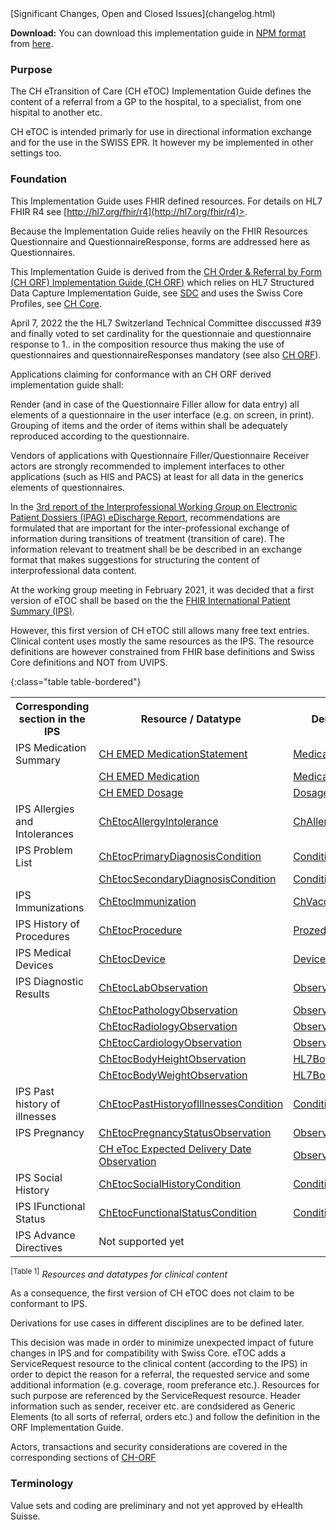 <div markdown="1" class="stu-note">
[Significant Changes, Open and Closed Issues](changelog.html)
</div>

**Download:**
You can download this implementation guide in [NPM format](https://confluence.hl7.org/display/FHIR/NPM+Package+Specification) from [here](package.tgz).


### Purpose
The CH eTransition of Care (CH eTOC) Implementation Guide defines the content of a referral from a GP to the hospital, to a specialist, from one hispital to another etc.

CH eTOC is intended primarly for use in directional information exchange and for the use in the SWISS EPR. It however my be implemented in other settings too.


### Foundation    
This Implementation Guide uses FHIR defined resources. For details on HL7 FHIR R4 see [http://hl7.org/fhir/r4](http://hl7.org/fhir/r4)>.

Because the Implementation Guide relies heavily on the FHIR Resources Questionnaire and QuestionnaireResponse, forms are addressed here as Questionnaires.
  
This Implementation Guide is derived from the [CH Order & Referral by Form (CH ORF) Implementation Guide (CH ORF)](http://build.fhir.org/ig/hl7ch/ch-orf/index.html) which relies on HL7 Structured Data Capture Implementation Guide, see [SDC](http://build.fhir.org/ig/HL7/sdc/) and uses the Swiss Core Profiles, see [CH Core](http://build.fhir.org/ig/hl7ch/ch-core/index.html).

April 7, 2022 the the HL7 Switzerland Technical Committee disccussed #39 and finally voted to set cardinality for the questionnaie and questionnaire response to 1.. in the composition resource thus making the use of questionnaires and questionnaireResponses mandatory (see also [CH ORF](http://build.fhir.org/ig/hl7ch/ch-orf/index.html)).

Applications claiming for conformance with an CH ORF derived implementation guide shall:
  
Render (and in case of the Questionnaire Filler allow for data entry) all elements of a questionnaire in the user interface (e.g. on screen, in print). 
Grouping of items and the order of items within shall be adequately reproduced according to the questionnaire.

Vendors of applications with Questionnaire Filler/Questionnaire Receiver actors are strongly recommended to implement interfaces to other applications (such as HIS and PACS) at least for all data in the generics elements of questionnaires.

In the [3rd report of the Interprofessional Working Group on Electronic Patient Dossiers (IPAG) eDischarge Report](https://www.e-health-suisse.ch/fileadmin/user_upload/Dokumente/2018/D/181206_eTOC-eUeberweisungsbericht-IPAG_d.pdf), recommendations are formulated that are important for the inter-professional exchange of information during transitions of treatment (transition of care). The information relevant to treatment shall be be described in an exchange format that makes suggestions for structuring the content of interprofessional data content.  

At the working group meeting in February 2021, it was decided that a first version of eTOC shall be based on the the [FHIR International Patient Summary (IPS)](http://hl7.org/fhir/uv/ips/).

However, this first version of CH eTOC still allows many free text entries. 
Clinical content uses mostly the same resources as the IPS. The resource definitions are however constrained from FHIR base definitions and Swiss Core definitions and NOT from UVIPS.
    

{:class="table table-bordered"}
<table>
    <tbody>
        <tr>
            <th>Corresponding section in the IPS</th>
            <th>Resource / Datatype</th>
            <th>Derived from</th>
        </tr>
        <tr>
            <td>IPS Medication Summary</td>
            <td><a href="http://fhir.ch/ig/ch-emed/StructureDefinition/ch-emed-medicationstatement">CH EMED MedicationStatement</a></td>
            <td><a href="http://hl7.org/fhir/R4/medicationstatement.html">MedicationStatement</a></td>
        </tr>
        <tr>
            <td></td>
            <td><a href="http://fhir.ch/ig/ch-emed/StructureDefinition/ch-emed-medication">CH EMED Medication</a></td>
            <td><a href="http://hl7.org/fhir/R4/medication.html">Medication</a></td>
        </tr>
        <tr>
            <td></td>
            <td><a href="http://fhir.ch/ig/ch-emed/StructureDefinition/ch-emed-dosage">CH EMED Dosage</a></td>
            <td><a href="http://hl7.org/fhir/R4/datatypes.html#Dosage">Dosage</a></td>
        </tr>
        <tr>
            <td>IPS Allergies and Intolerances</td>
            <td><a href="http://fhir.ch/ig/ch-etoc/StructureDefinition/ch-etoc-allergyintolerance">ChEtocAllergyIntolerance</a></td>
            <td><a href="http://fhir.ch/ig/ch-allergyintolerance/StructureDefinition/ch-allergyintolerance">ChAllergyIntolerance</a></td>
        </tr>
        <tr>
            <td>IPS Problem List</td>
            <td><a href="http://fhir.ch/ig/ch-etoc/StructureDefinition/ch-etoc-primary-diagnosis">ChEtocPrimaryDiagnosisCondition</a></td>
            <td><a href="http://hl7.org/fhir/R4/condition.html">Condition</a></td>
        </tr>
        <tr>
            <td></td>
            <td><a href="http://fhir.ch/ig/ch-etoc/StructureDefinition/ch-etoc-secondary-diagnosis">ChEtocSecondaryDiagnosisCondition</a></td>
            <td><a href="http://hl7.org/fhir/R4/condition.html">Condition</a></td>
        </tr>
        <tr>
            <td>IPS Immunizations</td>
            <td><a href="http://fhir.ch/ig/ch-etoc/StructureDefinition/ch-etoc-immunization">ChEtocImmunization</a></td>
            <td><a href="http://fhir.ch/ig/ch-vacd/StructureDefinition/ch-vacd-immunization">ChVacdImmunization</a></td>
            <td></td>
        </tr>
        <tr>
            <td>IPS History of Procedures</td>
            <td><a href="http://fhir.ch/ig/ch-etoc/StructureDefinition/ch-etoc-procedure">ChEtocProcedure</a></td>
            <td><a href="http://hl7.org/fhir/R4/prozedure.html">Prozedure</a></td>
        </tr>
        <tr>
            <td>IPS Medical Devices</td>
            <td><a href="http://fhir.ch/ig/ch-etoc/StructureDefinition/ch-etoc-device">ChEtocDevice</a></td>
            <td><a href="http://hl7.org/fhir/R4/device.html">Device</a></td>
        </tr>
        <tr>
            <td>IPS Diagnostic Results</td>
            <td><a href="http://fhir.ch/ig/ch-etoc/StructureDefinition/ch-etoc-lab-observation">ChEtocLabObservation</a></td>
            <td><a href="http://hl7.org/fhir/R4/observation.html">Observation</a></td>
        </tr>
        <tr>
            <td></td>
            <td><a href="http://fhir.ch/ig/ch-etoc/StructureDefinition/ch-etoc-pahtology-observation">ChEtocPathologyObservation</a></td>
            <td><a href="http://hl7.org/fhir/R4/observation.html">Observation</a></td>
        </tr>
        <tr>
            <td></td>
            <td><a href="http://fhir.ch/ig/ch-etoc/StructureDefinition/ch-etoc-radiolology-observation">ChEtocRadiologyObservation</a></td>
            <td><a href="http://hl7.org/fhir/R4/observation.html">Observation</a></td>
        </tr>
        <tr>
            <td></td>
            <td><a href="http://fhir.ch/ig/ch-etoc/StructureDefinition/ch-etoc-cardiolology-observation">ChEtocCardiologyObservation</a></td>
            <td><a href="http://hl7.org/fhir/R4/observation.html">Observation</a></td>
        </tr>
        <tr>
            <td></td>
            <td><a href="http://fhir.ch/ig/ch-etoc/StructureDefinition/ch-etoc-bodyheight-observation">ChEtocBodyHeightObservation</a></td>
            <td><a href="http://hl7.org/fhir/StructureDefinition/bodyheight">HL7BodyHeight</a></td>
        </tr>
        <tr>
            <td></td>
            <td><a href="http://fhir.ch/ig/ch-etoc/StructureDefinition/ch-etoc-bodyweight-observation">ChEtocBodyWeightObservation</a></td>
            <td><a href="http://hl7.org/fhir/StructureDefinition/bodyweight">HL7BodyWeight</a></td>
        </tr>
        <tr>
            <td>IPS Past history of illnesses</td>
            <td><a href="http://fhir.ch/ig/ch-etoc/StructureDefinition/ch-etoc-illness">ChEtocPastHistoryofIllnessesCondition</a></td>
            <td><a href="http://hl7.org/fhir/R4/condition.html">Condition</a></td>
        </tr>
        <tr>
            <td>IPS Pregnancy</td>
            <td><a href="http://fhir.ch/ig/ch-etoc/StructureDefinition/ch-etoc-pregnancystatus">ChEtocPregnancyStatusObservation</a></td>
            <td><a href="http://hl7.org/fhir/R4/observation.html">Observation</a></td>
        </tr>
        <tr>
            <td></td>
            <td><a href="http://fhir.ch/ig/ch-etoc/StructureDefinition/ch-etoc-expecteddeliverydate">CH eToc Expected Delivery Date Observation</a></td>
            <td><a href="http://hl7.org/fhir/R4/observation.html">Observation</a></td>
        </tr>
        <tr>
            <td>IPS Social History</td>
            <td><a href="http://fhir.ch/ig/ch-etoc/StructureDefinition/ch-etoc-socialhistory">ChEtocSocialHistoryCondition</a></td>
            <td><a href="http://hl7.org/fhir/R4/condition.html">Condition</a></td>
        </tr>
        <tr>
            <td>IPS IFunctional Status</td>
            <td><a href="http://fhir.ch/ig/ch-etoc/StructureDefinition/ch-etoc-functionalstatus">ChEtocFunctionalStatusCondition</a></td>
            <td><a href="http://hl7.org/fhir/R4/condition.html">Condition</a></td>
        </tr>
        <tr>
            <td>IPS Advance Directives</td>
            <td>Not supported yet</td>
        </tr>
    </tbody>
</table>

<sup>&#91;Table 1&#93;</sup> *Resources and datatypes for clinical content*
     

As a consequence, the first version of CH eTOC does not claim to be conformant to IPS.

Derivations for use cases in different disciplines are to be defined later. 

This decision was made in order to minimize unexpected impact of future changes in IPS and for compatibility with Swiss Core. eTOC adds a ServiceRequest resource to the clinical content (according to the IPS) in order to depict the reason for a referral, the requested service and some additional information (e.g. coverage, room preferance etc.). Resources for such purpose are referenced by the ServiceRequest resource. Header information such as sender, receiver etc. are condsidered as Generic Elements (to all sorts of referral, orders etc.) and follow the definition in the ORF Implementation Guide.  


Actors, transactions and security considerations are covered in the corresponding sections of [CH-ORF](http://build.fhir.org/ig/hl7ch/ch-orf/index.html)
    

### Terminology
Value sets and coding are preliminary and not yet approved by eHealth Suisse.
     
